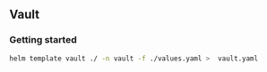 ## Vault

### Getting started

```sh
helm template vault ./ -n vault -f ./values.yaml >  vault.yaml
```
